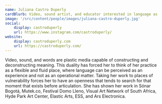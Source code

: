 ```yaml
---
name: Juliana Castro Duperly
cardBlurb: Video, sound artist, and educator interested in language as a performative act.
image: '/src/content/people/images/juliana-castro-duperly.jpg'
social:
    display: castroduperly
    url: https://www.instagram.com/castroduperly/
website:
    display: castroduperly.com
    url: https://castroduperly.com/
---
```


Video, sound, and words are plastic media capable of constructing and deconstructing meaning. This duality has forced her to think of her practice as a flexible and fluid place, where language can be perceived as an experience and not as an operational matter. Taking her work to places of vulnerability forces her to have an openness that tends to search for that moment that exists before articulation. She has shown her work in Sónar Bogotá, Mutek.co, Festival Domo Lleno, Visual Art Network of South Africa, Hyde Park Art Center, Elastic Arts, ESS, and Ars Electronica.
